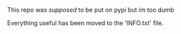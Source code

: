 This repo was *supposed* to be put on pypi but im too dumb

Everything useful has been moved to the 'INFO.txt' file.

